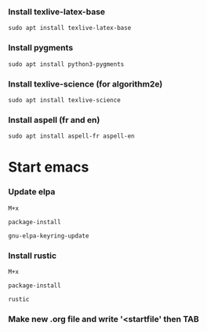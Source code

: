 ### Install texlive-latex-base

    sudo apt install texlive-latex-base
    
### Install pygments

    sudo apt install python3-pygments
    
### Install texlive-science (for algorithm2e)

    sudo apt install texlive-science
    
### Install aspell (fr and en)

    sudo apt install aspell-fr aspell-en
    
# Start emacs

### Update elpa

    M+x
    
    package-install
    
    gnu-elpa-keyring-update
    
### Install rustic

    M+x
    
    package-install
    
    rustic

### Make new .org file and write '<startfile' then TAB

